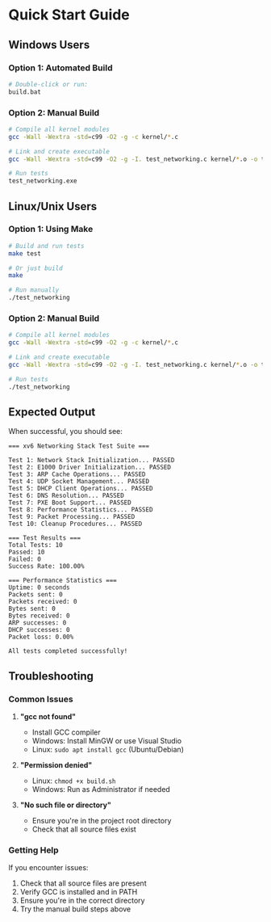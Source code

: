 # Quick Start Guide

## Windows Users

### Option 1: Automated Build
```bash
# Double-click or run:
build.bat
```

### Option 2: Manual Build
```bash
# Compile all kernel modules
gcc -Wall -Wextra -std=c99 -O2 -g -c kernel/*.c

# Link and create executable
gcc -Wall -Wextra -std=c99 -O2 -g -I. test_networking.c kernel/*.o -o test_networking.exe

# Run tests
test_networking.exe
```

## Linux/Unix Users

### Option 1: Using Make
```bash
# Build and run tests
make test

# Or just build
make

# Run manually
./test_networking
```

### Option 2: Manual Build
```bash
# Compile all kernel modules
gcc -Wall -Wextra -std=c99 -O2 -g -c kernel/*.c

# Link and create executable
gcc -Wall -Wextra -std=c99 -O2 -g -I. test_networking.c kernel/*.o -o test_networking

# Run tests
./test_networking
```

## Expected Output

When successful, you should see:
```
=== xv6 Networking Stack Test Suite ===

Test 1: Network Stack Initialization... PASSED
Test 2: E1000 Driver Initialization... PASSED
Test 3: ARP Cache Operations... PASSED
Test 4: UDP Socket Management... PASSED
Test 5: DHCP Client Operations... PASSED
Test 6: DNS Resolution... PASSED
Test 7: PXE Boot Support... PASSED
Test 8: Performance Statistics... PASSED
Test 9: Packet Processing... PASSED
Test 10: Cleanup Procedures... PASSED

=== Test Results ===
Total Tests: 10
Passed: 10
Failed: 0
Success Rate: 100.00%

=== Performance Statistics ===
Uptime: 0 seconds
Packets sent: 0
Packets received: 0
Bytes sent: 0
Bytes received: 0
ARP successes: 0
DHCP successes: 0
Packet loss: 0.00%

All tests completed successfully!
```

## Troubleshooting

### Common Issues

1. **"gcc not found"**
   - Install GCC compiler
   - Windows: Install MinGW or use Visual Studio
   - Linux: `sudo apt install gcc` (Ubuntu/Debian)

2. **"Permission denied"**
   - Linux: `chmod +x build.sh`
   - Windows: Run as Administrator if needed

3. **"No such file or directory"**
   - Ensure you're in the project root directory
   - Check that all source files exist

### Getting Help

If you encounter issues:
1. Check that all source files are present
2. Verify GCC is installed and in PATH
3. Ensure you're in the correct directory
4. Try the manual build steps above
